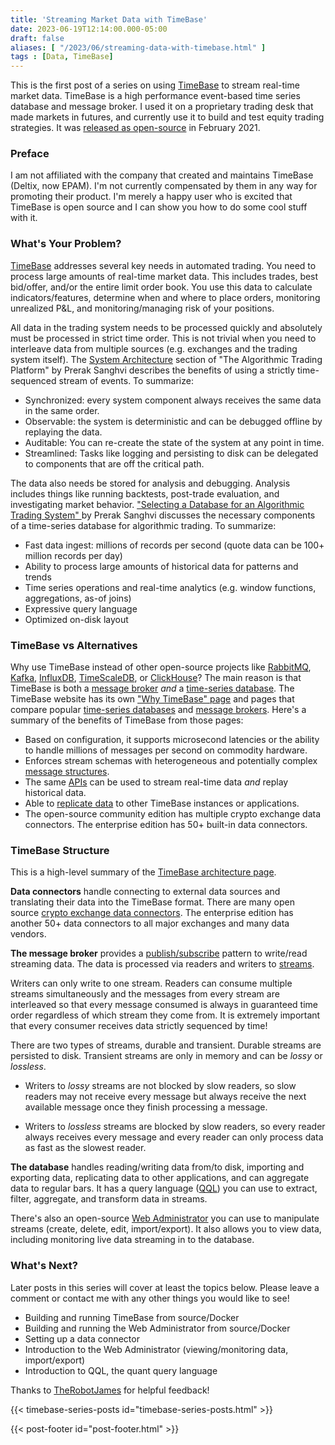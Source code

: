 ```yaml
---
title: 'Streaming Market Data with TimeBase'
date: 2023-06-19T12:14:00.000-05:00
draft: false
aliases: [ "/2023/06/streaming-data-with-timebase.html" ]
tags : [Data, TimeBase]
---
```


This is the first post of a series on using [TimeBase](https://timebase.info/) to stream real-time market data. TimeBase is a high performance event-based time series database and message broker. I used it on a proprietary trading desk that made markets in futures, and currently use it to build and test equity trading strategies. It was [released as open-source](https://github.com/finos/TimeBase-CE/) in February 2021.

### Preface

I am not affiliated with the company that created and maintains TimeBase (Deltix, now EPAM). I'm not currently compensated by them in any way for promoting their product. I'm merely a happy user who is excited that TimeBase is open source and I can show you how to do some cool stuff with it.

### What's Your Problem?

[TimeBase](https://timebase.info/) addresses several key needs in automated trading. You need to process large amounts of real-time market data. This includes trades, best bid/offer, and/or the entire limit order book. You use this data to calculate indicators/features, determine when and where to place orders, monitoring unrealized P&L, and monitoring/managing risk of your positions.

All data in the trading system needs to be processed quickly and absolutely must be processed in strict time order. This is not trivial when you need to interleave data from multiple sources (e.g. exchanges and the trading system itself).
The [System Architecture](https://medium.com/prooftrading/proof-engineering-the-algorithmic-trading-platform-b9c2f195433d#d545) section of "The Algorithmic Trading Platform" by Prerak Sanghvi describes the benefits of using a strictly time-sequenced stream of events. To summarize:
* Synchronized: every system component always receives the same data in the same order.
* Observable: the system is deterministic and can be debugged offline by replaying the data.
* Auditable: You can re-create the state of the system at any point in time.
* Streamlined: Tasks like logging and persisting to disk can be delegated to components that are off the critical path.

The data also needs be stored for analysis and debugging. Analysis includes things like running backtests, post-trade evaluation, and investigating market behavior. ["Selecting a Database for an Algorithmic Trading System"
](https://medium.com/prooftrading/selecting-a-database-for-an-algorithmic-trading-system-2d25f9648d02) by Prerak Sanghvi discusses the necessary components of a time-series database for algorithmic trading. To summarize:
* Fast data ingest: millions of records per second (quote data can be 100+ million records per day)
* Ability to process large amounts of historical data for patterns and trends
* Time series operations and real-time analytics (e.g. window functions, aggregations, as-of joins)
* Expressive query language
* Optimized on-disk layout

### TimeBase vs Alternatives

Why use TimeBase instead of other open-source projects like [RabbitMQ](https://www.rabbitmq.com/), [Kafka](https://kafka.apache.org/), [InfluxDB](https://www.influxdata.com/), [TimeScaleDB](https://www.timescale.com/), or [ClickHouse](https://clickhouse.com/)? The main reason is that TimeBase is both a [message broker](https://en.wikipedia.org/wiki/Message_broker) *and* a [time-series database](https://en.wikipedia.org/wiki/Time_series_database). The TimeBase website has its own ["Why TimeBase" page](https://timebase.info/why-timebase/) and pages that compare popular [time-series databases](https://timebase.info/why-timebase/tsdb-comparison.html) and [message brokers](https://timebase.info/why-timebase/message-brokers-comparison.html). Here's a summary of the benefits of TimeBase from those pages:

* Based on configuration, it supports microsecond latencies or the ability to handle millions of messages per second on commodity hardware.
* Enforces stream schemas with heterogeneous and potentially complex [message structures](https://kb.timebase.info/community/overview/messages).
* The same [APIs](https://kb.timebase.info/community/development/libs) can be used to stream real-time data *and* replay historical data.
* Able to [replicate data](https://kb.timebase.info/community/technology/replication/replication_intro) to other TimeBase instances or applications.
* The open-source community edition has multiple crypto exchange data connectors. The enterprise edition has 50+ built-in data connectors.

### TimeBase Structure

This is a high-level summary of the [TimeBase architecture page](https://timebase.info/architecture.html).

**Data connectors** handle connecting to external data sources and translating their data into the TimeBase format. There are many open source [crypto exchange data connectors](https://github.com/epam/TimebaseCryptoConnectors). The enterprise edition has another 50+ data connectors to all major exchanges and many data vendors.

**The message broker** provides a [publish/subscribe](https://en.wikipedia.org/wiki/Publish%E2%80%93subscribe_pattern) pattern to write/read streaming data. The data is processed via readers and writers to [streams](https://kb.timebase.info/community/overview/streams).

Writers can only write to one stream. Readers can consume multiple streams simultaneously and the messages from every stream are interleaved so that every message consumed is always in guaranteed time order regardless of which stream they come from. It is extremely important that every consumer receives data strictly sequenced by time!

There are two types of streams, durable and transient. Durable streams are persisted to disk. Transient streams are only in memory and can be *lossy* or *lossless*.
  * Writers to *lossy* streams are not blocked by slow readers, so slow readers may not receive every message but always receive the next available message once they finish processing a message.

  * Writers to *lossless* streams are blocked by slow readers, so every reader always receives every message and every reader can only process data as fast as the slowest reader.


**The database** handles reading/writing data from/to disk, importing and exporting data, replicating data to other applications, and can aggregate data to regular bars. It has a query language ([QQL](https://kb.timebase.info/community/development/qql/QQL%205.5/qql-tut-intro)) you can use to extract, filter, aggregate, and transform data in streams.

There's also an open-source [Web Administrator](https://kb.timebase.info/community/development/tools/Web%20Admin/admin_config_ce) you can use to manipulate streams (create, delete, edit, import/export). It also allows you to view data, including monitoring live data streaming in to the database.

### What's Next?

Later posts in this series will cover at least the topics below. Please leave a comment or contact me with any other things you would like to see!

* Building and running TimeBase from source/Docker
* Building and running the Web Administrator from source/Docker
* Setting up a data connector
* Introduction to the Web Administrator (viewing/monitoring data, import/export)
* Introduction to QQL, the quant query language

Thanks to [TheRobotJames](https://robotjames.com/) for helpful feedback!

{{< timebase-series-posts id="timebase-series-posts.html" >}}

{{< post-footer id="post-footer.html" >}}
